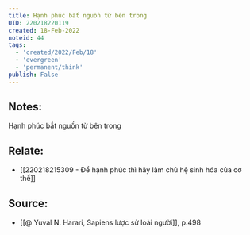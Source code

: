 ```yaml
---
title: Hạnh phúc bắt nguồn từ bên trong
UID: 220218220119
created: 18-Feb-2022
noteid: 44
tags:
  - 'created/2022/Feb/18'
  - 'evergreen'
  - 'permanent/think'
publish: False
---
```

## Notes:
Hạnh phúc bắt nguồn từ bên trong

## Relate:
- [[220218215309 - Để hạnh phúc thì hãy làm chủ hệ sinh hóa của cơ thể]]

## Source:
- [[@ Yuval N. Harari, Sapiens lược sử loài người]], p.498


